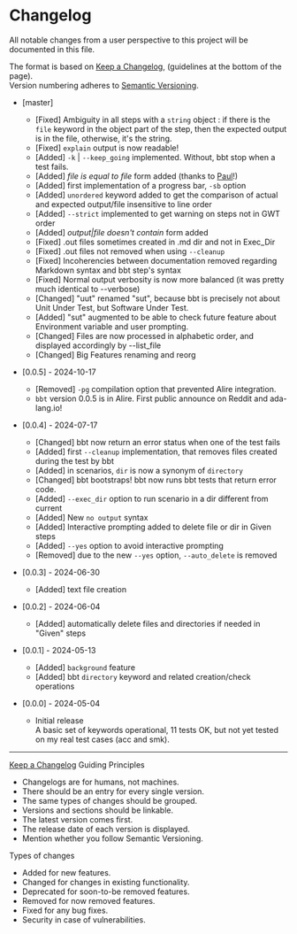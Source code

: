 <!-- omit from toc -->
# Changelog

All notable changes from a user perspective to this project will be documented in this file.  

The format is based on [Keep a Changelog](http://keepachangelog.com/en/1.1.0/), (guidelines at the bottom of the page).  
Version numbering adheres to [Semantic Versioning](http://semver.org/spec/v2.0.0.html).

- [master]
  - [Fixed]   Ambiguity in all steps with a `string` object : if there is the `file` keyword in the object
              part of the step, then the expected output is in the file, otherwise, it's the string.
  - [Fixed]   `explain` output is now readable!
  - [Added]   `-k` | `--keep_going` implemented. Without, bbt stop when a test fails.
  - [Added]   *file is equal to file* form added (thanks to [Paul](https://forum.ada-lang.io/u/pyj)!)
  - [Added]   first implementation of a progress bar, `-sb` option
  - [Added]   `unordered` keyword added to get the comparison of actual and expected output/file insensitive to line order
  - [Added]   `--strict` implemented to get warning on steps not in GWT order
  - [Added]   *output|file doesn't contain* form added
  - [Fixed]   .out files sometimes created in .md dir and not in Exec_Dir
  - [Fixed]   .out files not removed when using `--cleanup`
  - [Fixed]   Incoherencies between documentation removed regarding Markdown syntax and bbt step's syntax
  - [Fixed]   Normal output verbosity is now more balanced (it was pretty much identical to --verbose)  
  - [Changed] "uut" renamed "sut", because bbt is precisely not about Unit Under Test, but Software Under Test.
  - [Added]   "sut" augmented to be able to check future feature about Environment variable and user prompting.
  - [Changed] Files are now processed in alphabetic order, and displayed accordingly by --list_file
  - [Changed] Big Features renaming and reorg

- [0.0.5] - 2024-10-17
  - [Removed] `-pg` compilation option that prevented Alire integration. 
  - `bbt` version 0.0.5 is in Alire. First public announce on Reddit and ada-lang.io!
  
- [0.0.4] - 2024-07-17
  - [Changed] bbt now return an error status when one of the test fails
  - [Added]   first `--cleanup` implementation, that removes files created during the test by bbt
  - [Added]   in scenarios, `dir` is now a synonym of `directory`
  - [Changed] bbt bootstraps! bbt now runs bbt tests that return error code.
  - [Added]   `--exec_dir` option to run scenario in a dir different from current
  - [Added]   New `no output` syntax
  - [Added]   Interactive prompting added to delete file or dir in Given steps
  - [Added]   `--yes` option to avoid interactive prompting
  - [Removed] due to the new `--yes` option, `--auto_delete` is removed
  
- [0.0.3] - 2024-06-30
  - [Added] text file creation

- [0.0.2] - 2024-06-04 
  - [Added] automatically delete files and directories if needed in "Given" steps
    
- [0.0.1] - 2024-05-13
  - [Added] `background` feature
  - [Added] bbt `directory` keyword and related creation/check operations

- [0.0.0] - 2024-05-04
  - Initial release  
    A basic set of keywords operational, 11 tests OK, but not yet tested on my real test cases (acc and smk). 

---

[Keep a Changelog](http://keepachangelog.com/en/1.1.0/) Guiding Principles
  - Changelogs are for humans, not machines.
  - There should be an entry for every single version.
  - The same types of changes should be grouped.
  - Versions and sections should be linkable.
  - The latest version comes first.
  - The release date of each version is displayed.
  - Mention whether you follow Semantic Versioning.

Types of changes
  - Added for new features.
  - Changed for changes in existing functionality.
  - Deprecated for soon-to-be removed features.
  - Removed for now removed features.
  - Fixed for any bug fixes.
  - Security in case of vulnerabilities.

